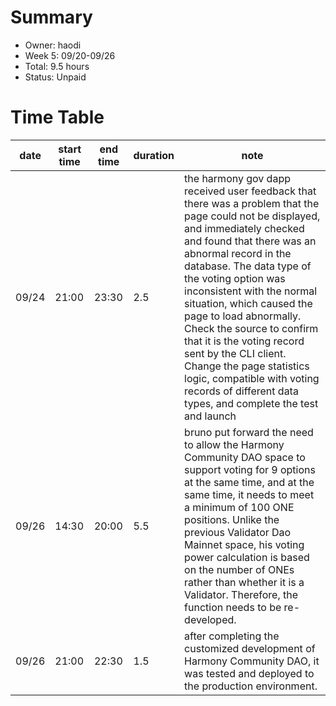 # Summary
* Owner: haodi
* Week 5: 09/20-09/26
* Total: 9.5 hours
* Status: Unpaid

# Time Table
| date  | start time  | end time | duration  |  note |
|---|---|---|---|---|
| 09/24 | 21:00 | 23:30 | 2.5 | the harmony gov dapp received user feedback that there was a problem that the page could not be displayed, and immediately checked and found that there was an abnormal record in the database. The data type of the voting option was inconsistent with the normal situation, which caused the page to load abnormally. Check the source to confirm that it is the voting record sent by the CLI client. Change the page statistics logic, compatible with voting records of different data types, and complete the test and launch |
| 09/26 | 14:30 | 20:00 | 5.5 | bruno put forward the need to allow the Harmony Community DAO space to support voting for 9 options at the same time, and at the same time, it needs to meet a minimum of 100 ONE positions. Unlike the previous Validator Dao Mainnet space, his voting power calculation is based on the number of ONEs rather than whether it is a Validator. Therefore, the function needs to be re-developed. |
| 09/26 | 21:00 | 22:30 | 1.5 | after completing the customized development of Harmony Community DAO, it was tested and deployed to the production environment. |